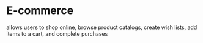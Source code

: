 # E-commerce
allows users to shop online, browse product catalogs, create wish lists, add items to a cart, and complete purchases
